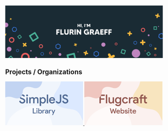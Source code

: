 [![GitHub Banner](GitHubHeader1.png)](https://github.com/flug8)

<!--### Hi there 👋-->

## Projects / Organizations
<p float="left">
  <a href="https://github.com/SimpleJS-AI">
    <img src="SimpleJS.png" width="49.5%" />
  </a>
  <a href="https://github.com/flug8/flugcraft-website">
    <img src="Flugcraft.png" width="49.5%" />
  </a>
</p>

<!--
**flug8/flug8** is a ✨ _special_ ✨ repository because its `README.md` (this file) appears on your GitHub profile.

Here are some ideas to get you started:

- 🔭 I’m currently working on ...
- 🌱 I’m currently learning ...
- 👯 I’m looking to collaborate on ...
- 🤔 I’m looking for help with ...
- 💬 Ask me about ...
- 📫 How to reach me: ...
- 😄 Pronouns: ...
- ⚡ Fun fact: ...
-->

